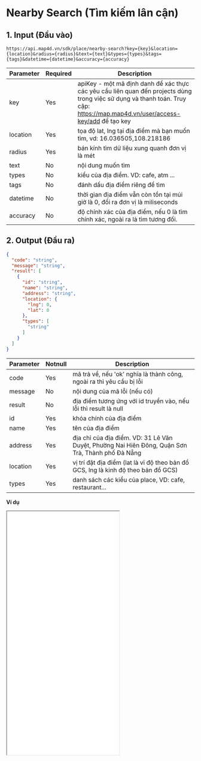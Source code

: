 #  Nearby Search (Tìm kiếm lân cận)
## 1. Input (Đầu vào)
```
https://api.map4d.vn/sdk/place/nearby-search?key={key}&location={location}&radius={radius}&text={text}&types={types}&tags={tags}&datetime={datetime}&accuracy={accuracy}
```
| Parameter |Required| Description                                                                                           |
|-----------|--------|-------------------------------------------------------------------------------------------------------|
| key       |Yes     | apiKey - một mã định danh để xác thực các yêu cầu liên quan đến projects dùng trong việc sử dụng và thanh toán. Truy cập: https://map.map4d.vn/user/access-key/add để tạo key |
| location  |Yes     | tọa độ lat, lng tại địa điểm mà bạn muốn tìm, vd: 16.036505,108.218186                              |
| radius    |Yes     | bán kính tìm dữ liệu xung quanh đơn vị là mét                                                      |
| text      |No      | nội dung muốn tìm                                                                                  |
| types     |No      | kiểu của địa điểm. VD: cafe, atm ...                                                                |
| tags      |No      | đánh dấu địa điểm riêng để tìm                                                                     |
| datetime  |No      | thời gian địa điểm vẫn còn tồn tại múi giờ là 0, đổi ra đơn vị là miliseconds                      |       
| accuracy  |No      | độ chính xác của địa điểm, nếu 0 là tìm chính xác, ngoài ra là tìm tương đối.                      |

## 2. Output (Đầu ra)
```json
{
  "code": "string",
  "message": "string",
  "result": [
    {
      "id": "string",
      "name": "string",
      "address": "string",
      "location": {
        "lng": 0,
        "lat": 0
      },
      "types": [
        "string"
      ]
    }
  ]
}
```
| Parameter |Notnull| Description                                                                                           |
|-----------|-------|-------------------------------------------------------------------------------------------------------|
| code      |Yes    | mã trả về, nếu 'ok' nghĩa là thành công, ngoài ra thì yêu cầu bị lỗi                               |
| message   |No     | nội dung của mã lỗi (nếu có)                                                                       |
| result    |No     | địa điểm tương ứng với id truyền vào, nếu lỗi thì result là null                                   |
| id        |Yes    | khóa chính của địa điểm                                                                            |
| name      |Yes    | tên của địa điểm                                                                                      |
| address   |Yes    | địa chỉ của địa điểm. VD: 31 Lê Văn Duyệt, Phường Nai Hiên Đông, Quận Sơn Trà, Thành phố Đà Nẵng      |                                                                       |
| location  |Yes    | vị trí đặt địa điểm (lat là vĩ độ theo bản đồ GCS, lng là kinh độ theo bản đồ GCS)                    |
| types     |Yes    | danh sách các kiểu của place, VD: cafe, restaurant...                                                 |

**Ví dụ**
<iframe src="./examples/v1.0/nearbysearch.html" height="650px"  width: 80%> </iframe>

